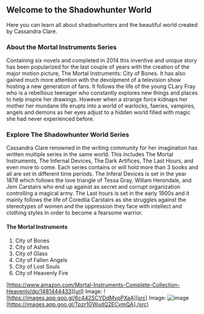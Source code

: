 ## Welcome to the Shadowhunter World

Here you can learn all about shadowhunters and the beautiful world created by Cassandra Clare.


### About the Mortal Instruments Series
Containing six novels and completed in 2014 this inventive and unique story has been popularized for the last couple of years with the creation of the major motion picture, The Mortal Instruments: City of Bones. It has also gained much more attention with the devolpment of a television show hosting a new generation of fans. It follows the life of the young CLary Fray who is a rebellious teenager who constantly explores new things and places to help inspire her drawings. However when a strange force kidnaps her mother her mundane life erupts into a world of warlocks, faeries, vampires, angels and demons as her eyes adjust to a hidden world filled with magic she had never experienced before.


### Explore The Shadowhunter World Series
Cassandra Clare renowned in the writing community for her imagination has written multiple series in the same world. This includes The Mortal Instruments, The Infernal Devices, The Dark Artifices, The Last Hours, and even more to come. Each series contains or will hold more than 3 books and all are set in different time periods. The Inferal Devices is set in the year 1878 which follows the love triangle of Tessa Gray, Willam Herondale, and Jem Carstairs who end up against as secret and corrupt organization controlling a magical army. The Last hours is set in the early 1900s and it mainly follows the life of Coredlia Carstairs as she struggles against the stereotypes of women and the oppression they face with intellect and clothing styles in order to become a fearsome warrior.

#### The Mortal Instruments 

1. City of Bones
2. City of Ashes
3. City of Glass
4. City of Fallen Angels
5. City of Lost Souls
6. City of Heavenly Fire


[https://www.amazon.com/Mortal-Instruments-Complete-Collection-Heavenly/dp/1481444433](url) 
Image: ![https://images.app.goo.gl/6c442SCYDdMypPXaA](src) 
Image: ![image](src) [https://images.app.goo.gl/Tpzr1GWudQ2ECvmQA].(src)

